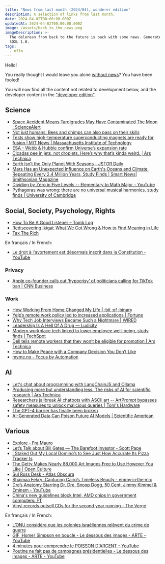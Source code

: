 ```yaml
---
title: "News from last month (2024/04), wonderer edition"
description: A selection of links from last month.
date: 2024-04-02T00:00:00.000Z
updatedAt: 2024-04-02T00:00:00.000Z
image: /assets/back_to_the_news.png
imageDescription: >-
  The delorean from back to the future is back with some news. Generated with
  SDXL 1.0.
tags:
  - nflm
---
```


Hello!

You really thought I would leave you alone [without news](/news-from-last-month-202404-edition-nope)? You have been fooled!

You will now find all the content not related to development below, and the developer content in the ["developer edition"](/news-from-last-month-202404-developer-edition).

## Science

- [Space Accident Means Tardigrades May Have Contaminated The Moon : ScienceAlert](https://www.sciencealert.com/space-accident-means-tardigrades-may-have-contaminated-the-moon) <!-- TAGS: 202403,science -->
- [Not just humans: Bees and chimps can also pass on their skills](https://phys.org/news/2024-03-humans-bees-chimps-skills.html) <!-- TAGS: 202403,science -->
- [Tests show high-temperature superconducting magnets are ready for fusion | MIT News | Massachusetts Institute of Technology](https://news.mit.edu/2024/tests-show-high-temperature-superconducting-magnets-fusion-ready-0304) <!-- TAGS: 202403,science -->
- [ESA - Webb & Hubble confirm Universe’s expansion rate](https://www.esa.int/ESA_Multimedia/Images/2024/03/Webb_Hubble_confirm_Universe_s_expansion_rate) <!-- TAGS: 202403,science -->
- [Cicadas pee in jets, not droplets. Here’s why that’s kinda weird. | Ars Technica](https://arstechnica.com/science/2024/03/study-cicadas-pee-in-jets-not-droplets-heres-why-thats-kinda-weird/) <!-- TAGS: 202403,science -->
- [Earth Isn’t the Only Planet With Seasons - JSTOR Daily](https://daily.jstor.org/earth-isnt-the-only-planet-with-seasons/) <!-- TAGS: 202403,science -->
- [Mars Has an Unexpected Influence on Earth's Oceans and Climate, Repeating Every 2.4 Million Years, Study Finds | Smart News| Smithsonian Magazine](https://www.smithsonianmag.com/smart-news/mars-has-an-unexpected-influence-on-earths-oceans-and-climate-repeating-every-24-million-years-study-finds-180983952/) <!-- TAGS: 202403,science -->
- [Dividing by Zero in Five Levels -- Elementary to Math Major - YouTube](https://www.youtube.com/watch?v=dHdg1yn1SgE) <!-- TAGS: 202403,science -->
- [Pythagoras was wrong: there are no universal musical harmonies, study finds | University of Cambridge](https://www.cam.ac.uk/research/news/pythagoras-was-wrong-there-are-no-universal-musical-harmonies-study-finds) <!-- TAGS: 202403,science -->

## Social, Society, Psychology, Rights

- [How To Be A Good Listener – Tomb Log](https://tomblog.rip/the-myth-of-the-good-listener/) <!-- TAGS: 202403,social -->
- [Rediscovering Ikigai: What We Got Wrong & How to Find Meaning in Life](https://nesslabs.com/ikigai) <!-- TAGS: 202403,social -->
- [Tax The Rich](https://www.tax-the-rich.eu) <!-- TAGS: 202403,social -->

En français / In French:

- [Le droit à l'avortement est désormais inscrit dans la Constitution - YouTube](https://www.youtube.com/watch?v=Xf74eGQbVKU) <!-- TAGS: 202403,fr,social -->

### Privacy

- [Apple co-founder calls out ‘hypocrisy’ of politicians calling for TikTok ban | CNN Business](https://edition.cnn.com/videos/business/2024/03/23/steve-wozniak-apple-cofounder-tiktok-lcl-sot-vpx.cnn) <!-- TAGS: 202403,privacy -->

### Work

- [How Working From Home Changed My Life | :bit :of :binary](https://bitofbinary.com/how-working-from-home-changed-my-life/) <!-- TAGS: 202403,work -->
- [Yelp’s remote work policy led to increased applications | Fortune](https://fortune.com/2024/02/29/yelp-remote-policy-higher-worker-satisfaction/) <!-- TAGS: 202403,work -->
- [Why Tech Job Interviews Became Such a Nightmare | WIRED](https://www.wired.com/story/why-tech-job-interviews-became-such-a-nightmare/) <!-- TAGS: 202403,work -->
- [Leadership Is A Hell Of A Drug — Ludicity](https://ludic.mataroa.blog/blog/leadership-is-a-hell-of-a-drug/) <!-- TAGS: 202403,work -->
- [Modern workplace tech linked to lower employee well-being, study finds | TechSpot](https://www.techspot.com/news/102248-modern-workplace-tech-linked-lower-employee-well-study.html) <!-- TAGS: 202403,work -->
- [Dell tells remote workers that they won’t be eligible for promotion | Ars Technica](https://arstechnica.com/information-technology/2024/03/dell-tells-remote-workers-that-they-wont-be-eligible-for-promotion/) <!-- TAGS: 202403,work -->
- [How to Make Peace with a Company Decision You Don’t Like](https://hbr.org/2024/02/how-to-make-peace-with-a-company-decision-you-dont-like) <!-- TAGS: 202403,work -->
- [myme.no - Focus by Automation](https://myme.no/posts/2024-03-19-focus-by-automation.html) <!-- TAGS: 202403,work -->

## AI

- [Let's chat about programming with LangChainJS and Ollama](https://k33g.hashnode.dev/lets-chat-about-programming-with-langchainjs-and-ollama) <!-- TAGS: 202403,ai -->
- [Producing more but understanding less: The risks of AI for scientific research | Ars Technica](https://arstechnica.com/science/2024/03/producing-more-but-understanding-less-the-risks-of-ai-for-scientific-research/) <!-- TAGS: 202403,ai -->
- [Researchers jailbreak AI chatbots with ASCII art -- ArtPrompt bypasses safety measures to unlock malicious queries | Tom's Hardware](https://www.tomshardware.com/tech-industry/artificial-intelligence/researchers-jailbreak-ai-chatbots-with-ascii-art-artprompt-bypasses-safety-measures-to-unlock-malicious-queries) <!-- TAGS: 202403,ai -->
- [The GPT-4 barrier has finally been broken](https://simonwillison.net/2024/Mar/8/gpt-4-barrier/) <!-- TAGS: 202403,ai -->
- [AI-Generated Data Can Poison Future AI Models | Scientific American](https://www.scientificamerican.com/article/ai-generated-data-can-poison-future-ai-models/) <!-- TAGS: 202403,ai -->

## Various

- [Explore - Fra Mauro](https://mostre.museogalileo.it/framauro/en/interactive-exploration/explore.html) <!-- TAGS: 202403,various -->
- [Let’s Talk about Bill Gates — The Barefoot Investor - Scott Pape](https://www.barefootinvestor.com/articles/lets-talk-about-bill-gates) <!-- TAGS: 202403,various -->
- [I Staked Out My Local Domino’s to See Just How Accurate Its Pizza Tracker Is](https://melmagazine.com/en-us/story/i-staked-out-my-local-dominos-to-see-just-how-accurate-its-pizza-tracker-is) <!-- TAGS: 202403,various -->
- [The Getty Makes Nearly 88,000 Art Images Free to Use However You Like | Open Culture](https://www.openculture.com/2024/03/the-getty-makes-nearly-88000-art-images-free-to-use-however-you-like.html) <!-- TAGS: 202403,various -->
- [Sul Ross Desk - Atlas Obscura](https://www.atlasobscura.com/places/sul-ross-desk-alpine-texas) <!-- TAGS: 202403,various -->
- [Shaimaa Fekry: Capturing Cairo’s Timeless Beauty - emmy·in·the·mix](https://emmyinthemix.com/shaimaa-fekry-capturing-cairos-timeless-beauty/) <!-- TAGS: 202403,various -->
- [Dre’s Anatomy Starring Dr. Dre, Snoop Dogg, 50 Cent, Jimmy Kimmel & Eminem - YouTube](https://www.youtube.com/watch?v=mUBXUyRoQco) <!-- TAGS: 202403,various -->
- [China's new guidelines block Intel, AMD chips in government computers: FT](https://www.cnbc.com/2024/03/25/chinas-new-guidelines-will-block-intel-and-amd-chips-in-government-computers-ft.html) <!-- TAGS: 202403,various -->
- [Vinyl records outsell CDs for the second year running - The Verge](https://www.theverge.com/2024/3/26/24112369/riaa-2023-music-revenue-streaming-vinyl-cds-physical-media) <!-- TAGS: 202403,various -->

En français / In French:

- [L’ONU considère que les colonies israéliennes relèvent du crime de guerre](https://www.lemonde.fr/international/article/2024/03/09/l-onu-considere-que-les-colonies-israeliennes-relevent-du-crime-de-guerre_6221002_3210.html) <!-- TAGS: 202403,fr,various -->
- [GIF, Homer Simpson en boucle - Le dessous des images - ARTE - YouTube](https://www.youtube.com/watch?v=zlKiL5mku_0) <!-- TAGS: 202403,fr,various -->
- [4 minutes pour comprendre le POISSON D'ARGENT - YouTube](https://www.youtube.com/watch?v=ZnHggalJFdI) <!-- TAGS: 202403,fr,various -->
- [Poutine ne fait pas de campagnes présidentielles - Le dessous des images - ARTE - YouTube](https://www.youtube.com/watch?v=ckvGbNFo5cY) <!-- TAGS: 202403,fr,various -->
